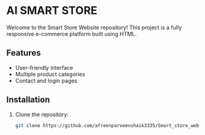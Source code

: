 # AI SMART STORE

Welcome to the Smart Store Website repository! This project is a fully responsive e-commerce platform built using HTML.

## Features

- User-friendly interface
- Multiple product categories
- Contact and login pages

## Installation

1. Clone the repository:
   ```bash
   git clone https://github.com/afreenparveenshaik3335/Smart_store_website.git

